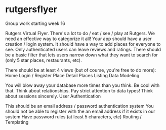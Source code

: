 # rutgersflyer
Group work starting week 16

Rutgers Virtual Flyer. There's a lot to do / eat / see / play at Rutgers. 
We need an effective way to categorize it all! 
Your app should have a user creation / login system. 
It should have a way to add places for everyone to see. 
Only authenticated users can leave reviews and ratings. 
There should be a basic filter that lets users narrow down what they want to search for (only 5 star places, restaurants, etc).


There should be at least 4 views (but of course, you're free to do more):
Home
Login / Register
Place Detail
Places Listing
Data Modeling

You will blow away your database more times than you think. Be cool with that.
Think about relationships.
Pay strict attention to data types!
Think about sessions sincerely.
User Authentication

This should be an email address / password authentication system
You should not be able to register with the an email address if it exists in our system
Have password rules (at least 5 characters, etc)
Routing / Templating

